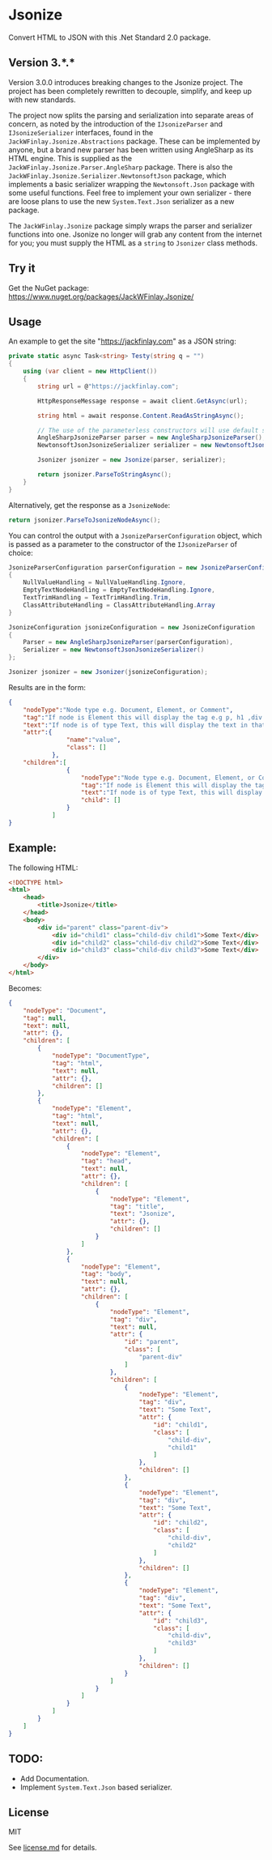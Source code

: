 # Jsonize
Convert HTML to JSON with this .Net Standard 2.0 package.

## Version 3.\*.\*
Version 3.0.0 introduces breaking changes to the Jsonize project. 
The project has been completely rewritten to decouple, simplify, and keep up with new standards.

The project now splits the parsing and serialization into separate areas of concern, 
as noted by the introduction of the `IJsonizeParser` and `IJsonizeSerializer` interfaces,
found in the `JackWFinlay.Jsonize.Abstractions` package.
These can be implemented by anyone, 
but a brand new parser has been written using AngleSharp as its HTML engine.
This is supplied as the `JackWFinlay.Jsonize.Parser.AngleSharp` package.
There is also the `JackWFinlay.Jsonize.Serializer.NewtonsoftJson` package,
which implements a basic serializer wrapping the `Newtonsoft.Json` package with some useful functions.
Feel free to implement your own serializer -
there are loose plans to use the new `System.Text.Json` serializer as a new package.

The `JackWFinlay.Jsonize` package simply wraps the parser and serializer functions into one.
Jsonize no longer will grab any content from the internet for you;
you must supply the HTML as a `string` to `Jsonizer` class methods.

## Try it

Get the NuGet package: https://www.nuget.org/packages/JackWFinlay.Jsonize/

## Usage

An example to get the site "https://jackfinlay.com" as a JSON string:

```C#
private static async Task<string> Testy(string q = "")
{
    using (var client = new HttpClient())
    {
        string url = @"https://jackfinlay.com";

        HttpResponseMessage response = await client.GetAsync(url);

        string html = await response.Content.ReadAsStringAsync();

        // The use of the parameterless constructors will use default settings.
        AngleSharpJsonizeParser parser = new AngleSharpJsonizeParser();
        NewtonsoftJsonJsonizeSerializer serializer = new NewtonsoftJsonJsonizeSerializer();        

        Jsonizer jsonizer = new Jsonize(parser, serializer);

        return jsonizer.ParseToStringAsync();
    }
}
```

Alternatively, get the response as a `JsonizeNode`:

```C#
return jsonizer.ParseToJsonizeNodeAsync();
```

You can control the output with a `JsonizeParserConfiguration` object, which is passed as a parameter to the constructor of the `IJsonizeParser` of choice:

```C#
JsonizeParserConfiguration parserConfiguration = new JsonizeParserConfiguration()
{
    NullValueHandling = NullValueHandling.Ignore,
    EmptyTextNodeHandling = EmptyTextNodeHandling.Ignore,
    TextTrimHandling = TextTrimHandling.Trim,
    ClassAttributeHandling = ClassAttributeHandling.Array
}

JsonizeConfiguration jsonizeConfiguration = new JsonizeConfiguration
{
    Parser = new AngleSharpJsonizeParser(parserConfiguration),
    Serializer = new NewtonsoftJsonJsonizeSerializer()
};

Jsonizer jsonizer = new Jsonizer(jsonizeConfiguration);
```

Results are in the form:
```JSON
{
    "nodeType":"Node type e.g. Document, Element, or Comment",
    "tag":"If node is Element this will display the tag e.g p, h1 ,div etc.",
    "text":"If node is of type Text, this will display the text in that node.",
    "attr":{
                "name":"value",
                "class": []
            },
    "children":[
                {
                    "nodeType":"Node type e.g. Document, Element, or Comment",
                    "tag":"If node is Element this will display the tag e.g p, h1 ,div etc.",
                    "text":"If node is of type Text, this will display the text in that node.",
                    "child": []
                }
            ]
}
```

## Example:

The following HTML:
```HTML
<!DOCTYPE html>
<html>
    <head>
        <title>Jsonize</title>
    </head>
    <body>
        <div id="parent" class="parent-div">
            <div id="child1" class="child-div child1">Some Text</div>
            <div id="child2" class="child-div child2">Some Text</div>
            <div id="child3" class="child-div child3">Some Text</div>
        </div>
    </body>
</html>
```

Becomes:
```JSON
{
    "nodeType": "Document",
    "tag": null,
    "text": null,
    "attr": {},
    "children": [
        {
            "nodeType": "DocumentType",
            "tag": "html",
            "text": null,
            "attr": {},
            "children": []
        },
        {
            "nodeType": "Element",
            "tag": "html",
            "text": null,
            "attr": {},
            "children": [
                {
                    "nodeType": "Element",
                    "tag": "head",
                    "text": null,
                    "attr": {},
                    "children": [
                        {
                            "nodeType": "Element",
                            "tag": "title",
                            "text": "Jsonize",
                            "attr": {},
                            "children": []
                        }
                    ]
                },
                {
                    "nodeType": "Element",
                    "tag": "body",
                    "text": null,
                    "attr": {},
                    "children": [
                        {
                            "nodeType": "Element",
                            "tag": "div",
                            "text": null,
                            "attr": {
                                "id": "parent",
                                "class": [
                                    "parent-div"
                                ]
                            },
                            "children": [
                                {
                                    "nodeType": "Element",
                                    "tag": "div",
                                    "text": "Some Text",
                                    "attr": {
                                        "id": "child1",
                                        "class": [
                                            "child-div",
                                            "child1"
                                        ]
                                    },
                                    "children": []
                                },
                                {
                                    "nodeType": "Element",
                                    "tag": "div",
                                    "text": "Some Text",
                                    "attr": {
                                        "id": "child2",
                                        "class": [
                                            "child-div",
                                            "child2"
                                        ]
                                    },
                                    "children": []
                                },
                                {
                                    "nodeType": "Element",
                                    "tag": "div",
                                    "text": "Some Text",
                                    "attr": {
                                        "id": "child3",
                                        "class": [
                                            "child-div",
                                            "child3"
                                        ]
                                    },
                                    "children": []
                                }
                            ]
                        }
                    ]
                }
            ]
        }
    ]
}
```

## TODO:
- Add Documentation.
- Implement `System.Text.Json` based serializer.

## License
MIT

See [license.md](license.md) for details.
